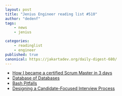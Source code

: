 ```yaml
---
layout: post
title: "Jenius Engineer reading list #510"
author: "dedenf"
tags:
    - news
    - jenius

categories:
    - readinglist
    - engineer
published: true
canonical: https://jakartadev.org/daily-digest-680/
---
```


- [How I became a certified Scrum Master in 3 days](https://dev.to/nutlope/how-i-became-a-certified-scrum-master-in-3-days-i1f)
- [Database of Databases](https://dbdb.io/)
- [Bash Pitfalls](https://mywiki.wooledge.org/BashPitfalls)
- [Designing a Candidate-Focused Interview Process](https://blog.readme.com/designing-a-candidate-focused-interview-process/)
